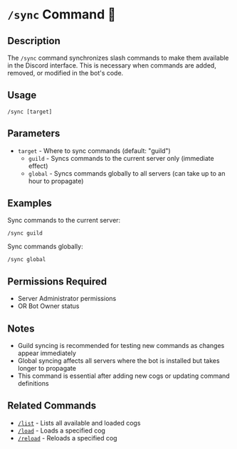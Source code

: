 # `/sync` Command 🔄

## Description

The `/sync` command synchronizes slash commands to make them available in the Discord interface. This is necessary when commands are added, removed, or modified in the bot's code.

## Usage

```
/sync [target]
```

## Parameters

- `target` - Where to sync commands (default: "guild")
  - `guild` - Syncs commands to the current server only (immediate effect)
  - `global` - Syncs commands globally to all servers (can take up to an hour to propagate)

## Examples

Sync commands to the current server:
```
/sync guild
```

Sync commands globally:
```
/sync global
```

## Permissions Required

- Server Administrator permissions
- OR Bot Owner status

## Notes

- Guild syncing is recommended for testing new commands as changes appear immediately
- Global syncing affects all servers where the bot is installed but takes longer to propagate
- This command is essential after adding new cogs or updating command definitions

## Related Commands

- [`/list`](list.md) - Lists all available and loaded cogs
- [`/load`](load.md) - Loads a specified cog
- [`/reload`](reload.md) - Reloads a specified cog 